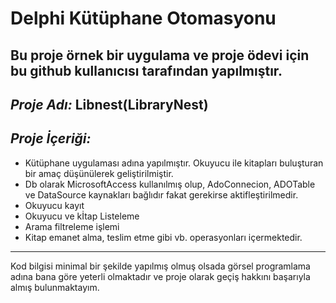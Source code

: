 # **Delphi Kütüphane Otomasyonu**
Bu proje örnek bir uygulama ve proje ödevi için bu github kullanıcısı tarafından yapılmıştır.
---------------------------------------------------------------------------------------------

 ## *Proje Adı:* Libnest(LibraryNest)
 ## *Proje İçeriği:*
- Kütüphane uygulaması adına yapılmıştır. Okuyucu ile kitapları buluşturan bir amaç düşünülerek geliştirilmiştir.
- Db olarak MicrosoftAccess kullanılmış olup, AdoConnecion, ADOTable ve DataSource kaynakları bağlıdır fakat gerekirse aktifleştirilmedir.
- Okuyucu kayıt
- Okuyucu ve kİtap Listeleme
- Arama filtreleme işlemi
- Kitap emanet alma, teslim etme gibi vb. operasyonları içermektedir.
----------------------------------------------------------------------------------------------  
Kod bilgisi minimal bir şekilde yapılmış olmuş olsada görsel programlama adına bana göre yeterli olmaktadır ve proje olarak geçiş hakkını başarıyla almış bulunmaktayım.
